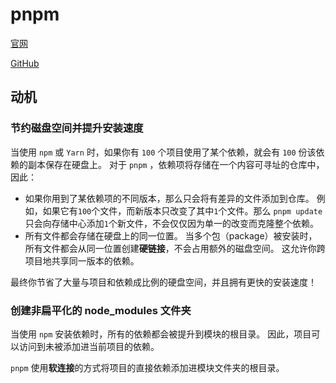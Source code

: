 # pnpm

[官网](https://pnpm.io/)

[GitHub](https://github.com/pnpm/pnpm)

## 动机

### 节约磁盘空间并提升安装速度​

当使用 `npm` 或 `Yarn` 时，如果你有 `100` 个项目使用了某个依赖，就会有 `100` 份该依赖的副本保存在硬盘上。 对于 `pnpm` ，依赖项将存储在一个内容可寻址的仓库中，因此：

* 如果你用到了某依赖项的不同版本，那么只会将有差异的文件添加到仓库。 例如，如果它有`100`个文件，而新版本只改变了其中`1`个文件。那么 `pnpm update` 只会向存储中心添加`1`个新文件，不会仅仅因为单一的改变而克隆整个依赖。
* 所有文件都会存储在硬盘上的同一位置。 当多个包（package）被安装时，所有文件都会从同一位置创建**硬链接**，不会占用额外的磁盘空间。 这允许你跨项目地共享同一版本的依赖。

最终你节省了大量与项目和依赖成比例的硬盘空间，并且拥有更快的安装速度！

### 创建非扁平化的 node_modules 文件夹

当使用 `npm` 安装依赖时，所有的依赖都会被提升到模块的根目录。 因此，项目可以访问到未被添加进当前项目的依赖。

`pnpm` 使用**软连接**的方式将项目的直接依赖添加进模块文件夹的根目录。